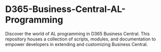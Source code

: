 # D365-Business-Central-AL-Programming
Discover the world of AL programming in D365 Business Central. This repository houses a collection of scripts, modules, and documentation to empower developers in extending and customizing Business Central.
